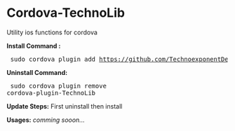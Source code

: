 # Cordova-TechnoLib
Utility ios functions for cordova


<b>Install Command :</b> <pre> sudo cordova plugin add https://github.com/TechnoexponentDev/Cordova-TechnoLib.git </pre>

<b>Uninstall Command:</b> <pre> sudo cordova plugin remove cordova-plugin-TechnoLib </pre>

<b>Update Steps:</b> First uninstall then install

<b>Usages:</b>
<i>comming sooon...</i>

